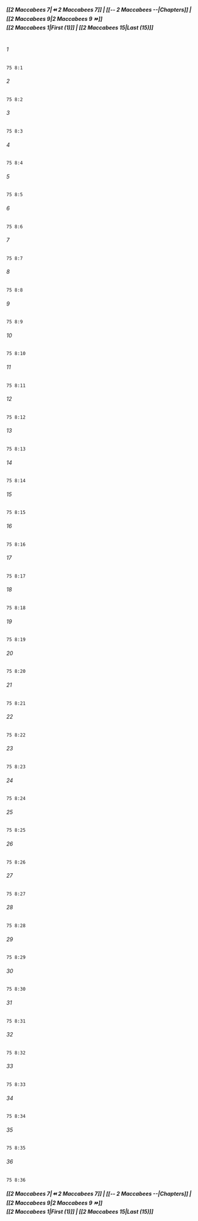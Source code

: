 
##### **[[2 Maccabees 7|⏪ 2 Maccabees 7]] | [[-- 2 Maccabees --|Chapters]] | [[2 Maccabees 9|2 Maccabees 9 ⏩]]**<br>**[[2 Maccabees 1|First (1)]] | [[2 Maccabees 15|Last (15)]]**<br><br>

###### 1
``` verse
75 8:1
```
###### 2
``` verse
75 8:2
```
###### 3
``` verse
75 8:3
```
###### 4
``` verse
75 8:4
```
###### 5
``` verse
75 8:5
```
###### 6
``` verse
75 8:6
```
###### 7
``` verse
75 8:7
```
###### 8
``` verse
75 8:8
```
###### 9
``` verse
75 8:9
```
###### 10
``` verse
75 8:10
```
###### 11
``` verse
75 8:11
```
###### 12
``` verse
75 8:12
```
###### 13
``` verse
75 8:13
```
###### 14
``` verse
75 8:14
```
###### 15
``` verse
75 8:15
```
###### 16
``` verse
75 8:16
```
###### 17
``` verse
75 8:17
```
###### 18
``` verse
75 8:18
```
###### 19
``` verse
75 8:19
```
###### 20
``` verse
75 8:20
```
###### 21
``` verse
75 8:21
```
###### 22
``` verse
75 8:22
```
###### 23
``` verse
75 8:23
```
###### 24
``` verse
75 8:24
```
###### 25
``` verse
75 8:25
```
###### 26
``` verse
75 8:26
```
###### 27
``` verse
75 8:27
```
###### 28
``` verse
75 8:28
```
###### 29
``` verse
75 8:29
```
###### 30
``` verse
75 8:30
```
###### 31
``` verse
75 8:31
```
###### 32
``` verse
75 8:32
```
###### 33
``` verse
75 8:33
```
###### 34
``` verse
75 8:34
```
###### 35
``` verse
75 8:35
```
###### 36
``` verse
75 8:36
```

##### **[[2 Maccabees 7|⏪ 2 Maccabees 7]] | [[-- 2 Maccabees --|Chapters]] | [[2 Maccabees 9|2 Maccabees 9 ⏩]]**<br>**[[2 Maccabees 1|First (1)]] | [[2 Maccabees 15|Last (15)]]**
